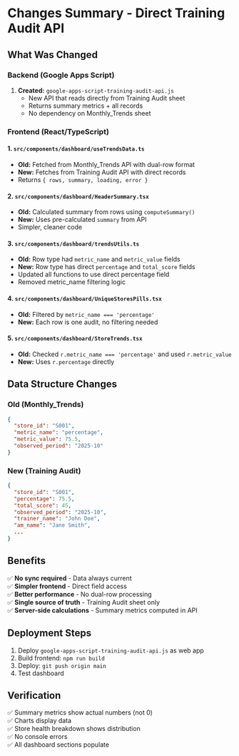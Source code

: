 # Changes Summary - Direct Training Audit API

## What Was Changed

### Backend (Google Apps Script)
1. **Created:** `google-apps-script-training-audit-api.js`
   - New API that reads directly from Training Audit sheet
   - Returns summary metrics + all records
   - No dependency on Monthly_Trends sheet

### Frontend (React/TypeScript)

#### 1. `src/components/dashboard/useTrendsData.ts`
- **Old:** Fetched from Monthly_Trends API with dual-row format
- **New:** Fetches from Training Audit API with direct records
- Returns `{ rows, summary, loading, error }`

#### 2. `src/components/dashboard/HeaderSummary.tsx`
- **Old:** Calculated summary from rows using `computeSummary()`
- **New:** Uses pre-calculated `summary` from API
- Simpler, cleaner code

#### 3. `src/components/dashboard/trendsUtils.ts`
- **Old:** Row type had `metric_name` and `metric_value` fields
- **New:** Row type has direct `percentage` and `total_score` fields
- Updated all functions to use direct percentage field
- Removed metric_name filtering logic

#### 4. `src/components/dashboard/UniqueStoresPills.tsx`
- **Old:** Filtered by `metric_name === 'percentage'`
- **New:** Each row is one audit, no filtering needed

#### 5. `src/components/dashboard/StoreTrends.tsx`
- **Old:** Checked `r.metric_name === 'percentage'` and used `r.metric_value`
- **New:** Uses `r.percentage` directly

## Data Structure Changes

### Old (Monthly_Trends)
```json
{
  "store_id": "S001",
  "metric_name": "percentage",
  "metric_value": 75.5,
  "observed_period": "2025-10"
}
```

### New (Training Audit)
```json
{
  "store_id": "S001",
  "percentage": 75.5,
  "total_score": 45,
  "observed_period": "2025-10",
  "trainer_name": "John Doe",
  "am_name": "Jane Smith",
  ...
}
```

## Benefits

✅ **No sync required** - Data always current  
✅ **Simpler frontend** - Direct field access  
✅ **Better performance** - No dual-row processing  
✅ **Single source of truth** - Training Audit sheet only  
✅ **Server-side calculations** - Summary metrics computed in API  

## Deployment Steps

1. Deploy `google-apps-script-training-audit-api.js` as web app
2. Build frontend: `npm run build`
3. Deploy: `git push origin main`
4. Test dashboard

## Verification

✅ Summary metrics show actual numbers (not 0)  
✅ Charts display data  
✅ Store health breakdown shows distribution  
✅ No console errors  
✅ All dashboard sections populate  

